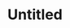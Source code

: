 ---
pid: CH46
title: Untitled
location_transcription: City Hall
zipcode: '19111'
outside_phl: 
neighborhood: Lawndale,Castor Gardens
age: '49'
age_range: 40-49
instagram: 
image_file_name: CH_46.jpg
proposal_transcription: Don't have an opinion
topic: 
topic_summary: 
type: 
keywords_other: 
credit: Bob Heeney
image_labels: 
twitter: 
facebook: 
permalink: "/monuments/ch46/"
layout: item-page
---
